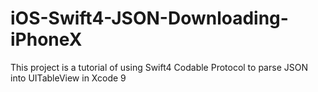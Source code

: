 # iOS-Swift4-JSON-Downloading-iPhoneX
This project is a tutorial of using Swift4 Codable Protocol to parse JSON into UITableView in Xcode 9
